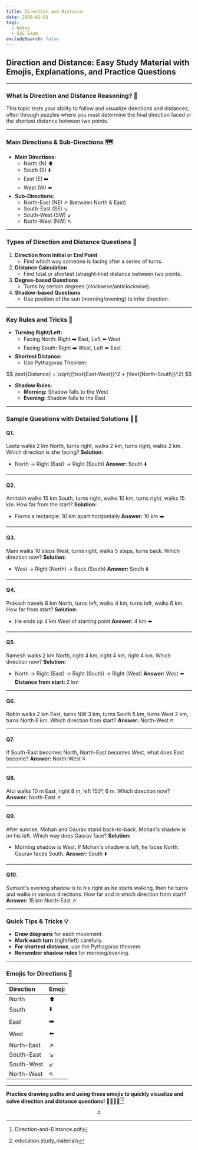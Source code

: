```yaml
---
title: Direction and Distance
date: 2020-01-01
tags:
  - Notes 
  - SSC Exam
excludeSearch: false
---
```


## Direction and Distance: Easy Study Material with Emojis, Explanations, and Practice Questions


---

### **What is Direction and Distance Reasoning?** 🧭

This topic tests your ability to follow and visualize directions and distances, often through puzzles where you must determine the final direction faced or the shortest distance between two points.

---

### **Main Directions \& Sub-Directions** 🗺️

- **Main Directions:**
    - North (N) ⬆️
    - South (S) ⬇️
    - East (E) ➡️
    - West (W) ⬅️
- **Sub-Directions:**
    - North-East (NE) ↗️ (between North \& East)
    - South-East (SE) ↘️
    - South-West (SW) ↙️
    - North-West (NW) ↖️

---

### **Types of Direction and Distance Questions** 🔄

1. **Direction from Initial or End Point**
    - Find which way someone is facing after a series of turns.
2. **Distance Calculation**
    - Find total or shortest (straight-line) distance between two points.
3. **Degree-based Questions**
    - Turns by certain degrees (clockwise/anticlockwise).
4. **Shadow-based Questions**
    - Use position of the sun (morning/evening) to infer direction.

---

### **Key Rules and Tricks** 🧠

- **Turning Right/Left:**
    - Facing North: Right ➡️ East, Left ⬅️ West
    - Facing South: Right ➡️ West, Left ⬅️ East
- **Shortest Distance:**
    - Use Pythagoras Theorem:

$$
\text{Distance} = \sqrt{(\text{East-West})^2 + (\text{North-South})^2}
$$
- **Shadow Rules:**
    - **Morning:** Shadow falls to the West
    - **Evening:** Shadow falls to the East

---

### **Sample Questions with Detailed Solutions** 📝✨

#### **Q1.**

Leeta walks 2 km North, turns right, walks 2 km, turns right, walks 2 km. Which direction is she facing?
**Solution:**

- North → Right (East) → Right (South)
**Answer:** South ⬇️

---

#### **Q2.**

Amitabh walks 15 km South, turns right, walks 10 km, turns right, walks 15 km. How far from the start?
**Solution:**

- Forms a rectangle: 10 km apart horizontally
**Answer:** 10 km ➡️

---

#### **Q3.**

Mani walks 10 steps West, turns right, walks 5 steps, turns back. Which direction now?
**Solution:**

- West → Right (North) → Back (South)
**Answer:** South ⬇️

---

#### **Q4.**

Prakash travels 6 km North, turns left, walks 4 km, turns left, walks 6 km. How far from start?
**Solution:**

- He ends up 4 km West of starting point
**Answer:** 4 km ⬅️

---

#### **Q5.**

Ramesh walks 2 km North, right 4 km, right 4 km, right 4 km. Which direction now?
**Solution:**

- North → Right (East) → Right (South) → Right (West)
**Answer:** West ⬅️
**Distance from start:** 2 km

---

#### **Q6.**

Robin walks 2 km East, turns NW 3 km, turns South 5 km, turns West 2 km, turns North 6 km. Which direction from start?
**Answer:** North-West ↖️

---

#### **Q7.**

If South-East becomes North, North-East becomes West, what does East become?
**Answer:** North-West ↖️

---

#### **Q8.**

Atul walks 10 m East, right 8 m, left 150°, 6 m. Which direction now?
**Answer:** North-East ↗️

---

#### **Q9.**

After sunrise, Mohan and Gaurav stand back-to-back. Mohan's shadow is on his left. Which way does Gaurav face?
**Solution:**

- Morning shadow is West. If Mohan's shadow is left, he faces North. Gaurav faces South.
**Answer:** South ⬇️

---

#### **Q10.**

Sumant's evening shadow is to his right as he starts walking, then he turns and walks in various directions. How far and in which direction from start?
**Answer:** 15 km North-East ↗️

---

### **Quick Tips \& Tricks** 💡

- **Draw diagrams** for each movement.
- **Mark each turn** (right/left) carefully.
- **For shortest distance**, use the Pythagoras theorem.
- **Remember shadow rules** for morning/evening.

---

### **Emojis for Directions** 🧭

| Direction | Emoji |
| :-- | :-- |
| North | ⬆️ |
| South | ⬇️ |
| East | ➡️ |
| West | ⬅️ |
| North-East | ↗️ |
| South-East | ↘️ |
| South-West | ↙️ |
| North-West | ↖️ |


---

**Practice drawing paths and using these emojis to quickly visualize and solve direction and distance questions!** 🏃‍♂️🧭📝[^1][^2]

<div style="text-align: center">⁂</div>

[^1]: DIrection-and-Distance.pdf

[^2]: education.study_materials

